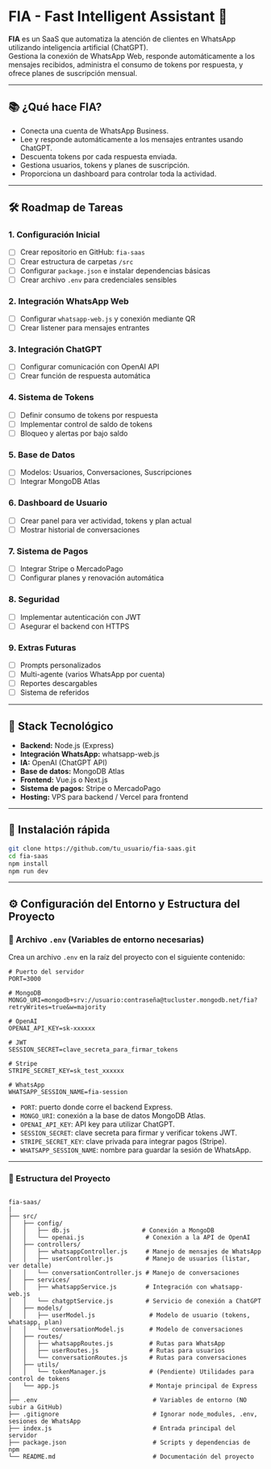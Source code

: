 # FIA - Fast Intelligent Assistant 🚀

**FIA** es un SaaS que automatiza la atención de clientes en WhatsApp utilizando inteligencia artificial (ChatGPT).  
Gestiona la conexión de WhatsApp Web, responde automáticamente a los mensajes recibidos, administra el consumo de tokens por respuesta, y ofrece planes de suscripción mensual.

---

## 📚 ¿Qué hace FIA?

- Conecta una cuenta de WhatsApp Business.
- Lee y responde automáticamente a los mensajes entrantes usando ChatGPT.
- Descuenta tokens por cada respuesta enviada.
- Gestiona usuarios, tokens y planes de suscripción.
- Proporciona un dashboard para controlar toda la actividad.

---

## 🛠️ Roadmap de Tareas

### 1. Configuración Inicial
- [ ] Crear repositorio en GitHub: `fia-saas`
- [ ] Crear estructura de carpetas `/src`
- [ ] Configurar `package.json` e instalar dependencias básicas
- [ ] Crear archivo `.env` para credenciales sensibles

### 2. Integración WhatsApp Web
- [ ] Configurar `whatsapp-web.js` y conexión mediante QR
- [ ] Crear listener para mensajes entrantes

### 3. Integración ChatGPT
- [ ] Configurar comunicación con OpenAI API
- [ ] Crear función de respuesta automática

### 4. Sistema de Tokens
- [ ] Definir consumo de tokens por respuesta
- [ ] Implementar control de saldo de tokens
- [ ] Bloqueo y alertas por bajo saldo

### 5. Base de Datos
- [ ] Modelos: Usuarios, Conversaciones, Suscripciones
- [ ] Integrar MongoDB Atlas

### 6. Dashboard de Usuario
- [ ] Crear panel para ver actividad, tokens y plan actual
- [ ] Mostrar historial de conversaciones

### 7. Sistema de Pagos
- [ ] Integrar Stripe o MercadoPago
- [ ] Configurar planes y renovación automática

### 8. Seguridad
- [ ] Implementar autenticación con JWT
- [ ] Asegurar el backend con HTTPS

### 9. Extras Futuras
- [ ] Prompts personalizados
- [ ] Multi-agente (varios WhatsApp por cuenta)
- [ ] Reportes descargables
- [ ] Sistema de referidos

---

## 🧐 Stack Tecnológico

- **Backend:** Node.js (Express)
- **Integración WhatsApp:** whatsapp-web.js
- **IA:** OpenAI (ChatGPT API)
- **Base de datos:** MongoDB Atlas
- **Frontend:** Vue.js o Next.js
- **Sistema de pagos:** Stripe o MercadoPago
- **Hosting:** VPS para backend / Vercel para frontend

---

## 🚀 Instalación rápida

```bash
git clone https://github.com/tu_usuario/fia-saas.git
cd fia-saas
npm install
npm run dev
```

---

## ⚙️ Configuración del Entorno y Estructura del Proyecto

### 📄 Archivo `.env` (Variables de entorno necesarias)

Crea un archivo `.env` en la raíz del proyecto con el siguiente contenido:

```dotenv
# Puerto del servidor
PORT=3000

# MongoDB
MONGO_URI=mongodb+srv://usuario:contraseña@tucluster.mongodb.net/fia?retryWrites=true&w=majority

# OpenAI
OPENAI_API_KEY=sk-xxxxxx

# JWT
SESSION_SECRET=clave_secreta_para_firmar_tokens

# Stripe
STRIPE_SECRET_KEY=sk_test_xxxxxx

# WhatsApp
WHATSAPP_SESSION_NAME=fia-session
```

- `PORT`: puerto donde corre el backend Express.
- `MONGO_URI`: conexión a la base de datos MongoDB Atlas.
- `OPENAI_API_KEY`: API key para utilizar ChatGPT.
- `SESSION_SECRET`: clave secreta para firmar y verificar tokens JWT.
- `STRIPE_SECRET_KEY`: clave privada para integrar pagos (Stripe).
- `WHATSAPP_SESSION_NAME`: nombre para guardar la sesión de WhatsApp.

---

### 📂 Estructura del Proyecto

```plaintext

fia-saas/
|
├── src/
│   ├── config/
│   │   ├── db.js                    # Conexión a MongoDB
│   │   └── openai.js                 # Conexión a la API de OpenAI
│   ├── controllers/
│   │   ├── whatsappController.js     # Manejo de mensajes de WhatsApp
│   │   ├── userController.js         # Manejo de usuarios (listar, ver detalle)
│   │   └── conversationController.js # Manejo de conversaciones
│   ├── services/
│   │   ├── whatsappService.js        # Integración con whatsapp-web.js
│   │   └── chatgptService.js         # Servicio de conexión a ChatGPT
│   ├── models/
│   │   ├── userModel.js               # Modelo de usuario (tokens, whatsapp, plan)
│   │   └── conversationModel.js       # Modelo de conversaciones
│   ├── routes/
│   │   ├── whatsappRoutes.js          # Rutas para WhatsApp
│   │   ├── userRoutes.js              # Rutas para usuarios
│   │   └── conversationRoutes.js      # Rutas para conversaciones
│   ├── utils/
│   │   └── tokenManager.js            # (Pendiente) Utilidades para control de tokens
│   └── app.js                         # Montaje principal de Express
│
├── .env                                # Variables de entorno (NO subir a GitHub)
├── .gitignore                          # Ignorar node_modules, .env, sesiones de WhatsApp
├── index.js                            # Entrada principal del servidor
├── package.json                        # Scripts y dependencias de npm
└── README.md                           # Documentación del proyecto

```


